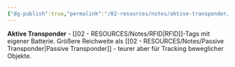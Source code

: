 ```yaml
---
{"dg-publish":true,"permalink":"/02-resources/notes/aktive-transponder/","tags":["#rfid/typ","#energie/batterie"],"noteIcon":"","updated":"2025-09-16T10:35:02.000+02:00"}
---
```



**Aktive Transponder** - [[02 - RESOURCES/Notes/RFID\|RFID]]-Tags mit eigener Batterie.
Größere Reichweite als [[02 - RESOURCES/Notes/Passive Transponder\|Passive Transponder]] - teurer aber für Tracking beweglicher Objekte.